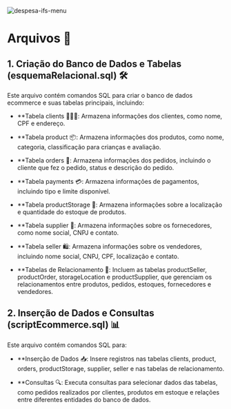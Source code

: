 ![despesa-ifs-menu](https://github.com/user-attachments/assets/eb46b15e-aad3-498b-b9d7-c25c42530c55)


# Arquivos 📂

## 1. Criação do Banco de Dados e Tabelas (esquemaRelacional.sql) 🛠️
Este arquivo contém comandos SQL para criar o banco de dados ecommerce e suas tabelas principais, incluindo:

- **Tabela clients 🧑‍🤝‍🧑: Armazena informações dos clientes, como nome, CPF e endereço.

- **Tabela product 📦: Armazena informações dos produtos, como nome, categoria, classificação para crianças e avaliação.

- **Tabela orders 🛒: Armazena informações dos pedidos, incluindo o cliente que fez o pedido, status e descrição do pedido.

- **Tabela payments 💳: Armazena informações de pagamentos, incluindo tipo e limite disponível.

- **Tabela productStorage 🏬: Armazena informações sobre a localização e quantidade do estoque de produtos.

- **Tabela supplier 🚚: Armazena informações sobre os fornecedores, como nome social, CNPJ e contato.

- **Tabela seller 🛍️: Armazena informações sobre os vendedores, incluindo nome social, CNPJ, CPF, localização e contato.

- **Tabelas de Relacionamento 🔗: Incluem as tabelas productSeller, productOrder, storageLocation e productSupplier, que gerenciam os relacionamentos entre produtos, pedidos, estoques, fornecedores e vendedores.

## 2. Inserção de Dados e Consultas (scriptEcommerce.sql) 📊
Este arquivo contém comandos SQL para:

- **Inserção de Dados 📥: Insere registros nas tabelas clients, product, orders, productStorage, supplier, seller e nas tabelas de relacionamento.

- **Consultas 🔍: Executa consultas para selecionar dados das tabelas, como pedidos realizados por clientes, produtos em estoque e relações entre diferentes entidades do banco de dados.
